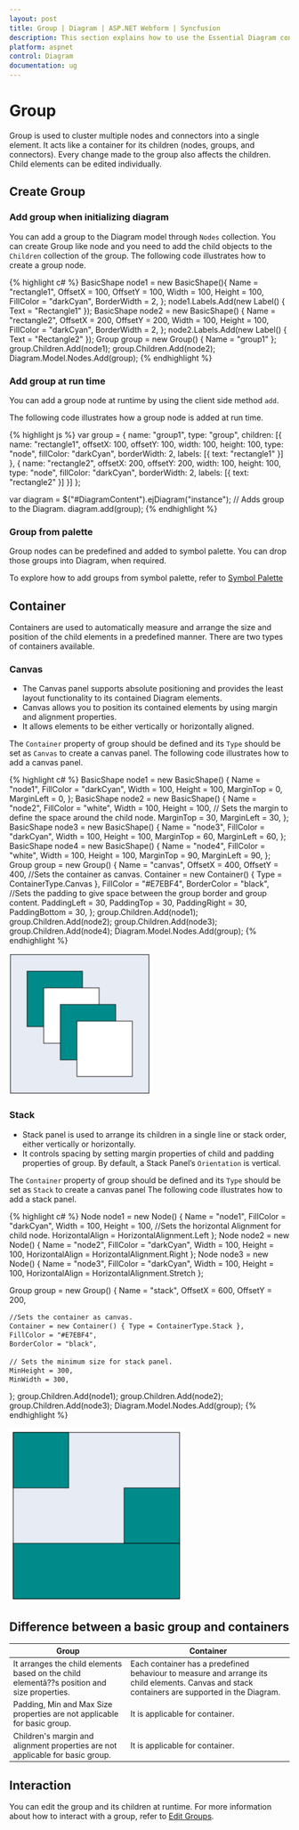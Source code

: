 ```yaml
---
layout: post
title: Group | Diagram | ASP.NET Webform | Syncfusion
description: This section explains how to use the Essential Diagram control Grouping functionality and its behavior in ASP.NET Webform.
platform: aspnet
control: Diagram
documentation: ug
---
```


# Group

Group is used to cluster multiple nodes and connectors into a single element. It acts like a container for its children (nodes, groups, and connectors). Every change made to the group also affects the children. Child elements can be edited individually. 

## Create Group

### Add group when initializing diagram

You can add a group to the Diagram model through `Nodes` collection. You can create Group like node and you need to add the child objects to the `Children` collection of the group. The following code illustrates how to create a group node.

{% highlight c# %}
BasicShape node1 = new BasicShape(){
    Name = "rectangle1",
    OffsetX = 100,
    OffsetY = 100,
    Width = 100,
    Height = 100,
    FillColor = "darkCyan",
    BorderWidth = 2, 
};
node1.Labels.Add(new Label() { Text = "Rectangle1" });
BasicShape node2 = new BasicShape()
{
    Name = "rectangle2",
    OffsetX = 200,
    OffsetY = 200,
    Width = 100,
    Height = 100,
    FillColor = "darkCyan",
    BorderWidth = 2,
};
node2.Labels.Add(new Label() { Text = "Rectangle2" });
Group group = new Group() { Name = "group1" };
group.Children.Add(node1);
group.Children.Add(node2);
Diagram.Model.Nodes.Add(group);
{% endhighlight %}

### Add group at run time

You can add a group node at runtime by using the client side method `add`.

The following code illustrates how a group node is added at run time.

{% highlight js %}
var group = {
	name: "group1",
	type: "group",
	children: [{
		name: "rectangle1",
		offsetX: 100,
		offsetY: 100,
		width: 100,
		height: 100,
		type: "node",
		fillColor: "darkCyan",
		borderWidth: 2,
		labels: [{
			text: "rectangle1"
		}]
	}, {
		name: "rectangle2",
		offsetX: 200,
		offsetY: 200,
		width: 100,
		height: 100,
		type: "node",
		fillColor: "darkCyan",
		borderWidth: 2,
		labels: [{
			text: "rectangle2"
		}]
	}]
};

var diagram = $("#DiagramContent").ejDiagram("instance");
// Adds group to the Diagram.
diagram.add(group);
{% endhighlight %}

### Group from palette

Group nodes can be predefined and added to symbol palette. You can drop those groups into Diagram, when required.

To explore how to add groups from symbol palette, refer to [Symbol Palette](/aspnet/Diagram/Symbol-Palette "Symbol Palette")

## Container

Containers are used to automatically measure and arrange the size and position of the child elements in a predefined manner.
There are two types of containers available.

### Canvas

* The Canvas panel supports absolute positioning and provides the least layout functionality to its contained Diagram elements. 
* Canvas allows you to position its contained elements by using margin and alignment properties.
* It allows elements to be either vertically or horizontally aligned.

The `Container` property of group should be defined and its `Type` should be set as `Canvas` to create a canvas panel. The following code illustrates how to add a canvas panel.

{% highlight c# %}
BasicShape node1 = new BasicShape()
{
    Name = "node1",
    FillColor = "darkCyan",
    Width = 100,
    Height = 100,
    MarginTop = 0,
    MarginLeft = 0,
};
BasicShape node2 = new BasicShape()
{
    Name = "node2",
    FillColor = "white",
    Width = 100,
    Height = 100,
    // Sets the margin to define the space around the child node.
    MarginTop = 30,
    MarginLeft = 30,
};
BasicShape node3 = new BasicShape()
{
    Name = "node3",
    FillColor = "darkCyan",
    Width = 100,
    Height = 100,
    MarginTop = 60,
    MarginLeft = 60,
};
BasicShape node4 = new BasicShape()
{
    Name = "node4",
    FillColor = "white",
    Width = 100,
    Height = 100,
    MarginTop = 90,
    MarginLeft = 90,
};
Group group = new Group()
{
    Name = "canvas",
    OffsetX = 400,
    OffsetY = 400,
    //Sets the container as canvas.
    Container = new Container() { Type = ContainerType.Canvas },
    FillColor = "#E7EBF4",
    BorderColor = "black",
    //Sets the padding to give space between the group border and group content.
    PaddingLeft = 30,
    PaddingTop = 30,
    PaddingRight = 30,
    PaddingBottom = 30,
};
group.Children.Add(node1);
group.Children.Add(node2);
group.Children.Add(node3);
group.Children.Add(node4);
Diagram.Model.Nodes.Add(group);
{% endhighlight %}

![add a canvas panel](/aspnet/Diagram/Group_images/Group_img9.png)

### Stack

* Stack panel is used to arrange its children in a single line or stack order, either vertically or horizontally.
* It controls spacing by setting margin properties of child and padding properties of group. By default, a Stack Panel’s `Orientation` is vertical. 

The `Container` property of group should be defined and its `Type` should be set as `Stack` to create a canvas panel The following code illustrates how to add a stack panel.

{% highlight c# %}
Node node1 = new Node() {
    Name = "node1", FillColor = "darkCyan", Width = 100, Height = 100,
    //Sets the horizontal Alignment for child node.
    HorizontalAlign = HorizontalAlignment.Left
};
Node node2 = new Node() { 
    Name = "node2", FillColor = "darkCyan", Width = 100, Height = 100,
    HorizontalAlign = HorizontalAlignment.Right
};
Node node3 = new Node()
{
    Name = "node3", FillColor = "darkCyan", Width = 100, Height = 100,
    HorizontalAlign = HorizontalAlignment.Stretch
};

Group group = new Group() {
    Name = "stack",
    OffsetX = 600,
    OffsetY = 200,

    //Sets the container as canvas.
    Container = new Container() { Type = ContainerType.Stack },
    FillColor = "#E7EBF4",
    BorderColor = "black",

    // Sets the minimum size for stack panel.
    MinHeight = 300,
    MinWidth = 300,
};
group.Children.Add(node1);
group.Children.Add(node2);
group.Children.Add(node3);
Diagram.Model.Nodes.Add(group);
{% endhighlight %}

![add a stack panel](/aspnet/Diagram/Group_images/Group_img10.png)

## Difference between a basic group and containers

| Group | Container |
|---|---|
| It arranges the child elements based on the child elementâ??s position and size properties. | Each container has a predefined behaviour to measure and arrange its child elements. Canvas and stack containers are supported in the Diagram. |
| Padding, Min and Max Size properties are not applicable for basic group. | It is applicable for container. |
| Children's margin and alignment properties are not applicable for basic group. | It is applicable for container. |

## Interaction

You can edit the group and its children at runtime. For more information about how to interact with a group, refer to [Edit Groups](/aspnet/Diagram/Interaction#selection "Interaction").
